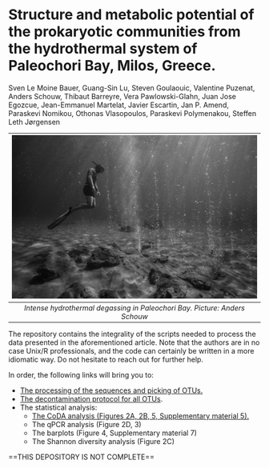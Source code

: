 # Structure and metabolic potential of the prokaryotic communities from the hydrothermal system of Paleochori Bay, Milos, Greece.
Sven Le Moine Bauer, Guang-Sin Lu, Steven Goulaouic, Valentine Puzenat, Anders Schouw, Thibaut Barreyre, Vera Pawlowski-Glahn, Juan Jose Egozcue, Jean-Emmanuel Martelat, Javier Escartin, Jan P. Amend, Paraskevi Nomikou, Othonas Vlasopoulos, Paraskevi Polymenakou, Steffen Leth Jørgensen


| ![](Picture_bubles.jpg) | 
|:--:| 
| *Intense hydrothermal degassing in Paleochori Bay. Picture: Anders Schouw* |


The repository contains the integrality of the scripts needed to process the data presented in the aforementioned article. Note that the authors are in no case Unix/R professionals, and the code can certainly be written in a more idiomatic way. Do not hesitate to reach out for further help. 

In order, the following links will bring you to:
- [The processing of the sequences and picking of OTUs.](Pipeline%20explanations.md)
- [The decontamination protocol for all OTUs](Decontamination_pipeline.md).
- The statistical analysis: 
  - [The CoDA analysis (Figures 2A, 2B, 5, Supplementary material 5).](CoDA_analysis.md)
  - The qPCR analysis (Figure 2D, 3)
  - The barplots (Figure 4, Supplementary material 7)
  - The Shannon diversity analysis (Figure 2C)


==THIS DEPOSITORY IS NOT COMPLETE==
